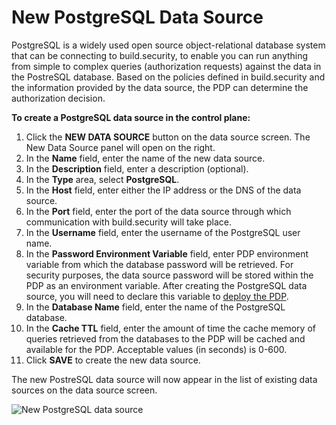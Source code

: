 # New PostgreSQL Data Source

PostgreSQL is a widely used open source object-relational database system that can be connecting to build.security, to enable you can run anything from simple to complex queries \(authorization requests\) against the data in the PostreSQL database. Based on the policies defined in build.security and the information provided by the data source, the PDP can determine the authorization decision.

**To create a PostgreSQL data source in the control plane:**

1. Click the **NEW DATA SOURCE** button on the data source screen. The New Data Source panel will open on the right.
2. In the **Name** field, enter the name of the new data source.
3. In the **Description** field, enter a description \(optional\).
4. In the **Type** area, select **PostgreSQL**.
5. In the **Host** field, enter either the IP address or the DNS of the data source.
6. In the **Port** field, enter the port of the data source through which communication with build.security will take place.
7. In the **Username** field, enter the username of the PostgreSQL user name.
8. In the **Password Environment Variable** field, enter PDP environment variable from which the database password will be retrieved. For security purposes, the data source password will be stored within the PDP as an environment variable. After creating the PostgreSQL data source, you will need to declare this variable to [deploy the PDP](../policy-decision-points-pdp/pdp-deployments.md).
9. In the **Database Name** field, enter the name of the PostgreSQL database.
10. In the **Cache TTL** field, enter the amount of time the cache memory of queries retrieved from the databases to the PDP will be cached and available for the PDP. Acceptable values \(in seconds\) is 0-600.
11. Click **SAVE** to create the new data source.

The new PostreSQL data source will now appear in the list of existing data sources on the data source screen.

![New PostgreSQL data source](https://files.readme.io/ce23f99-new_postgres.PNG)



